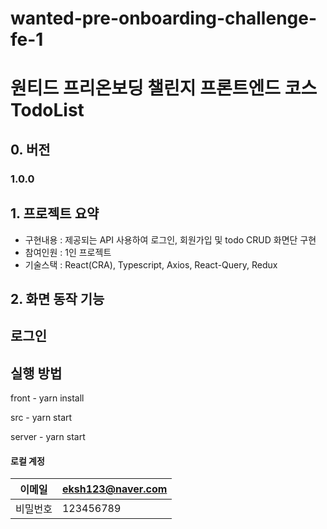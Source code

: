 # wanted-pre-onboarding-challenge-fe-1
<h1>원티드 프리온보딩 챌린지 프론트엔드 코스 TodoList</h1>


## 0. 버전

### 1.0.0 

## 1. 프로젝트 요약
* 구현내용 : 제공되는 API 사용하여 로그인, 회원가입 및 todo CRUD 화면단 구현
* 참여인원 : 1인 프로젝트
* 기술스택 : React(CRA), Typescript, Axios, React-Query, Redux 

## 2. 화면 동작 기능

## 로그인





## 실행 방법
<p>front - yarn install </p> 
<p>src - yarn start</p>
<p>server - yarn start</p>

#### 로컬 계정
| 이메일   | eksh123@naver.com |
| -------- | --------------- |
| 비밀번호 | 123456789   |




